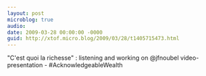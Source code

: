 ```yaml
---
layout: post
microblog: true
audio: 
date: 2009-03-28 00:00:00 -0000
guid: http://xtof.micro.blog/2009/03/28/t1405715473.html
---
```

"C'est quoi la richesse" : listening and working on @jfnoubel video-presentation - #AcknowledgeableWealth

